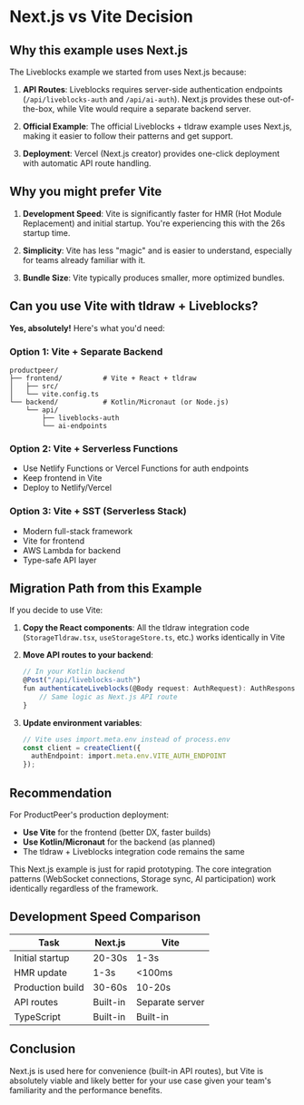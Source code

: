# Next.js vs Vite Decision

## Why this example uses Next.js

The Liveblocks example we started from uses Next.js because:

1. **API Routes**: Liveblocks requires server-side authentication endpoints (`/api/liveblocks-auth` and `/api/ai-auth`). Next.js provides these out-of-the-box, while Vite would require a separate backend server.

2. **Official Example**: The official Liveblocks + tldraw example uses Next.js, making it easier to follow their patterns and get support.

3. **Deployment**: Vercel (Next.js creator) provides one-click deployment with automatic API route handling.

## Why you might prefer Vite

1. **Development Speed**: Vite is significantly faster for HMR (Hot Module Replacement) and initial startup. You're experiencing this with the 26s startup time.

2. **Simplicity**: Vite has less "magic" and is easier to understand, especially for teams already familiar with it.

3. **Bundle Size**: Vite typically produces smaller, more optimized bundles.

## Can you use Vite with tldraw + Liveblocks?

**Yes, absolutely!** Here's what you'd need:

### Option 1: Vite + Separate Backend
```
productpeer/
├── frontend/          # Vite + React + tldraw
│   ├── src/
│   └── vite.config.ts
└── backend/           # Kotlin/Micronaut (or Node.js)
    └── api/
        ├── liveblocks-auth
        └── ai-endpoints
```

### Option 2: Vite + Serverless Functions
- Use Netlify Functions or Vercel Functions for auth endpoints
- Keep frontend in Vite
- Deploy to Netlify/Vercel

### Option 3: Vite + SST (Serverless Stack)
- Modern full-stack framework
- Vite for frontend
- AWS Lambda for backend
- Type-safe API layer

## Migration Path from this Example

If you decide to use Vite:

1. **Copy the React components**: All the tldraw integration code (`StorageTldraw.tsx`, `useStorageStore.ts`, etc.) works identically in Vite

2. **Move API routes to your backend**:
   ```typescript
   // In your Kotlin backend
   @Post("/api/liveblocks-auth")
   fun authenticateLiveblocks(@Body request: AuthRequest): AuthResponse {
       // Same logic as Next.js API route
   }
   ```

3. **Update environment variables**:
   ```typescript
   // Vite uses import.meta.env instead of process.env
   const client = createClient({
     authEndpoint: import.meta.env.VITE_AUTH_ENDPOINT
   });
   ```

## Recommendation

For ProductPeer's production deployment:
- **Use Vite** for the frontend (better DX, faster builds)
- **Use Kotlin/Micronaut** for the backend (as planned)
- The tldraw + Liveblocks integration code remains the same

This Next.js example is just for rapid prototyping. The core integration patterns (WebSocket connections, Storage sync, AI participation) work identically regardless of the framework.

## Development Speed Comparison

| Task | Next.js | Vite |
|------|---------|------|
| Initial startup | 20-30s | 1-3s |
| HMR update | 1-3s | <100ms |
| Production build | 30-60s | 10-20s |
| API routes | Built-in | Separate server |
| TypeScript | Built-in | Built-in |

## Conclusion

Next.js is used here for convenience (built-in API routes), but Vite is absolutely viable and likely better for your use case given your team's familiarity and the performance benefits.